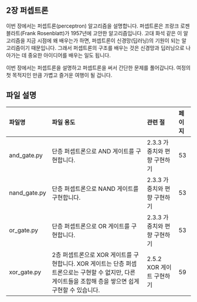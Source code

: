 ## 2장 퍼셉트론
이번 장에서는 퍼셉트론(perceptron) 알고리즘을 설명합니다. 퍼셉트론은 프랑크 로젠블라트(Frank Rosenblatt)가 1957년에 고안한 알고리즘입니다. 고대 화석 같은 이 알고리즘을 지금 시점에 왜 배우는가 하면, 퍼셉트론이 신경망(딥러닝)의 기원이 되는 알고리즘이기 때문입니다. 그래서 퍼셉트론의 구조를 배우는 것은 신경망과 딥러닝으로 나아가는 데 중요한 아이디어를 배우는 일도 됩니다.

이번 장에서는 퍼셉트론을 설명하고 퍼셉트론을 써서 간단한 문제를 풀어갑니다. 여정의 첫 목적지인 만큼 가볍고 즐거운 여행이 될 겁니다.

## 파일 설명
| 파일명 | 파일 용도 | 관련 절 | 페이지 |
|:--   |:--      |:--    |:--      |
| and_gate.py | 단층 퍼셉트론으로 AND 게이트를 구현합니다. | 2.3.3 가중치와 편향 구현하기 | 53 |
| nand_gate.py | 단층 퍼셉트론으로 NAND 게이트를 구현합니다. | 2.3.3 가중치와 편향 구현하기 | 53 |
| or_gate.py | 단층 퍼셉트론으로 OR 게이트를 구현합니다. | 2.3.3 가중치와 편향 구현하기 | 53 |
| xor_gate.py | 2층 퍼셉트론으로 XOR 게이트를 구현합니다. XOR 게이트는 단층 퍼셉트론으로는 구현할 수 없지만, 다른 게이트들을 조합해 층을 쌓으면 쉽게 구현할 수 있습니다. | 2.5.2 XOR 게이트 구현하기 | 59 |
